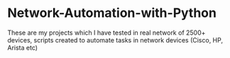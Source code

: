 # Network-Automation-with-Python
These are my projects which I have tested in real network of 2500+ devices, scripts created to automate tasks in network devices (Cisco, HP, Arista etc)


